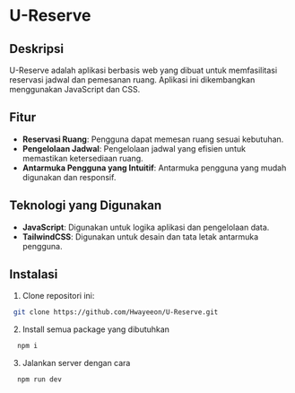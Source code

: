 # U-Reserve
## Deskripsi

U-Reserve adalah aplikasi berbasis web yang dibuat untuk memfasilitasi reservasi jadwal dan pemesanan ruang. Aplikasi ini dikembangkan menggunakan JavaScript dan CSS.

## Fitur

- **Reservasi Ruang**: Pengguna dapat memesan ruang sesuai kebutuhan.
- **Pengelolaan Jadwal**: Pengelolaan jadwal yang efisien untuk memastikan ketersediaan ruang.
- **Antarmuka Pengguna yang Intuitif**: Antarmuka pengguna yang mudah digunakan dan responsif.

## Teknologi yang Digunakan

- **JavaScript**: Digunakan untuk logika aplikasi dan pengelolaan data.
- **TailwindCSS**: Digunakan untuk desain dan tata letak antarmuka pengguna.

## Instalasi

1. Clone repositori ini:
  ```bash
   git clone https://github.com/Hwayeeon/U-Reserve.git
  ```
2. Install semua package yang dibutuhkan 
  ```bash
    npm i
  ```
3. Jalankan server dengan cara
  ```bash
    npm run dev
  ```